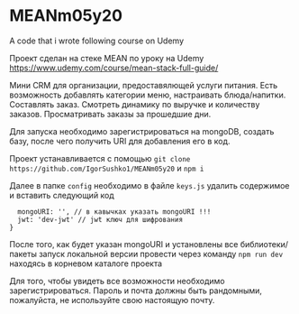 # MEANm05y20
A code that i wrote following course on Udemy

Проект сделан на стеке MEAN по уроку на Udemy https://www.udemy.com/course/mean-stack-full-guide/

Мини CRM для организации, предоставялющей услуги питания. Есть возможность добавлять категории меню, настраивать блюда/напитки. Составлять заказ. Смотреть динамику по выручке и количеству заказов. Просматривать заказы за прошедшие дни.

Для запуска необходимо зарегистрироваться на mongoDB, создать базу, после чего получить URI для добавления его в код.

Проект устанавливается с помощью ```git clone https://github.com/IgorSushko1/MEANm05y20``` и ```npm i```

Далее в папке ```config``` необходимо в файле ```keys.js``` удалить содержимое и вставить следующий код

```module.exports = {
  mongoURI: '', // в кавычках указать mongoURI !!!
  jwt: 'dev-jwt' // jwt ключ для шифрования
}
```
После того, как будет указан mongoURI и установлены все библиотеки/пакеты запуск локальной версии провести через команду ```npm run dev``` находясь в корневом каталоге проекта

Для того, чтобы увидеть все возможности необходимо зарегистрироваться. Пароль и почта должны быть рандомными, пожалуйста, не используйте свою настоящую почту.
